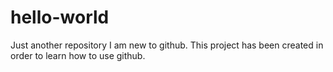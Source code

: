 # hello-world
Just another repository
I am new to github. This project has been created in order to learn how to use github. 
